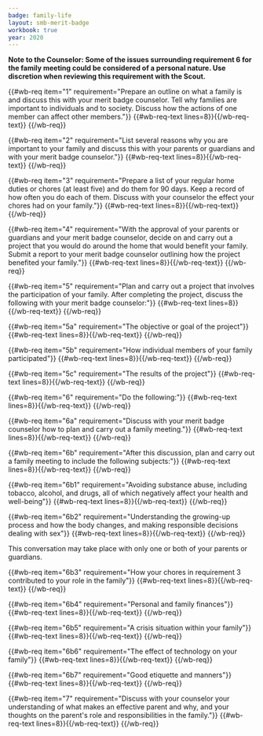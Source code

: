 ```yaml
---
badge: family-life
layout: smb-merit-badge
workbook: true
year: 2020
---
```



**Note to the Counselor: Some of the issues surrounding requirement 6 for the family meeting could be considered of a personal nature. Use discretion when reviewing this requirement with the Scout.**

{{#wb-req item="1" requirement="Prepare an outline on what a family is and discuss this with your merit badge counselor. Tell why families are important to individuals and to society. Discuss how the actions of one member can affect other members."}}
{{#wb-req-text lines=8}}{{/wb-req-text}}
{{/wb-req}}

{{#wb-req item="2" requirement="List several reasons why you are important to your family and discuss this with your parents or guardians and with your merit badge counselor."}}
{{#wb-req-text lines=8}}{{/wb-req-text}}
{{/wb-req}}

{{#wb-req item="3" requirement="Prepare a list of your regular home duties or chores (at least five) and do them for 90 days. Keep a record of how often you do each of them. Discuss with your counselor the effect your chores had on your family."}}
{{#wb-req-text lines=8}}{{/wb-req-text}}
{{/wb-req}}

{{#wb-req item="4" requirement="With the approval of your parents or guardians and your merit badge counselor, decide on and carry out a project that you would do around the home that would benefit your family. Submit a report to your merit badge counselor outlining how the project benefited your family."}}
{{#wb-req-text lines=8}}{{/wb-req-text}}
{{/wb-req}}

{{#wb-req item="5" requirement="Plan and carry out a project that involves the participation of your family. After completing the project, discuss the following with your merit badge counselor:"}}
{{#wb-req-text lines=8}}{{/wb-req-text}}
{{/wb-req}}

{{#wb-req item="5a" requirement="The objective or goal of the project"}}
{{#wb-req-text lines=8}}{{/wb-req-text}}
{{/wb-req}}

{{#wb-req item="5b" requirement="How individual members of your family participated"}}
{{#wb-req-text lines=8}}{{/wb-req-text}}
{{/wb-req}}

{{#wb-req item="5c" requirement="The results of the project"}}
{{#wb-req-text lines=8}}{{/wb-req-text}}
{{/wb-req}}

{{#wb-req item="6" requirement="Do the following:"}}
{{#wb-req-text lines=8}}{{/wb-req-text}}
{{/wb-req}}

{{#wb-req item="6a" requirement="Discuss with your merit badge counselor how to plan and carry out a family meeting."}}
{{#wb-req-text lines=8}}{{/wb-req-text}}
{{/wb-req}}

{{#wb-req item="6b" requirement="After this discussion, plan and carry out a family meeting to include the following subjects:"}}
{{#wb-req-text lines=8}}{{/wb-req-text}}
{{/wb-req}}

{{#wb-req item="6b1" requirement="Avoiding substance abuse, including tobacco, alcohol, and drugs, all of which negatively affect your health and well-being"}}
{{#wb-req-text lines=8}}{{/wb-req-text}}
{{/wb-req}}

{{#wb-req item="6b2" requirement="Understanding the growing-up process and how the body changes, and making responsible decisions dealing with sex"}}
{{#wb-req-text lines=8}}{{/wb-req-text}}
{{/wb-req}}

This conversation may take place with only one or both of your parents or guardians.

{{#wb-req item="6b3" requirement="How your chores in requirement 3 contributed to your role in the family"}}
{{#wb-req-text lines=8}}{{/wb-req-text}}
{{/wb-req}}

{{#wb-req item="6b4" requirement="Personal and family finances"}}
{{#wb-req-text lines=8}}{{/wb-req-text}}
{{/wb-req}}

{{#wb-req item="6b5" requirement="A crisis situation within your family"}}
{{#wb-req-text lines=8}}{{/wb-req-text}}
{{/wb-req}}

{{#wb-req item="6b6" requirement="The effect of technology on your family"}}
{{#wb-req-text lines=8}}{{/wb-req-text}}
{{/wb-req}}

{{#wb-req item="6b7" requirement="Good etiquette and manners"}}
{{#wb-req-text lines=8}}{{/wb-req-text}}
{{/wb-req}}

{{#wb-req item="7" requirement="Discuss with your counselor your understanding of what makes an effective parent and why, and your thoughts on the parent's role and responsibilities in the family."}}
{{#wb-req-text lines=8}}{{/wb-req-text}}
{{/wb-req}}
